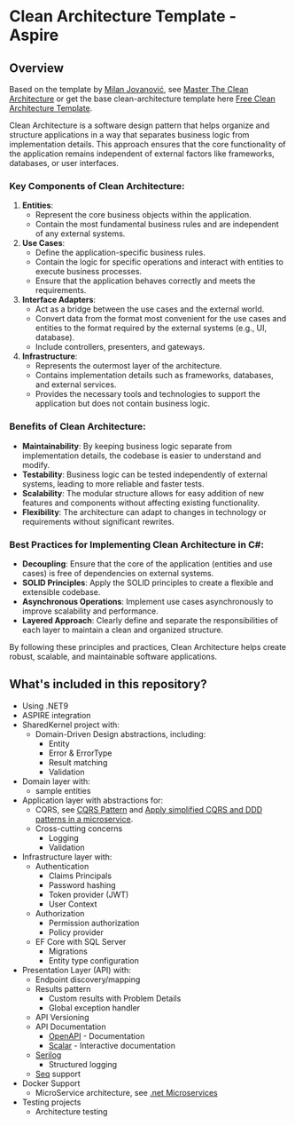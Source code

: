 # Clean Architecture Template - Aspire

## Overview
Based on the template by [Milan Jovanović](https://twitter.com/mjovanovictech), see [Master The Clean Architecture](https://www.milanjovanovic.tech/pragmatic-clean-architecture) or get the base clean-architecture template here [Free Clean Architecture Template](https://www.milanjovanovic.tech/templates/clean-architecture).

Clean Architecture is a software design pattern that helps organize and structure applications in a way that separates business logic from implementation details. This approach ensures that the core functionality of the application remains independent of external factors like frameworks, databases, or user interfaces.

### Key Components of Clean Architecture:
1. **Entities**:
   - Represent the core business objects within the application.
   - Contain the most fundamental business rules and are independent of any external systems.
2. **Use Cases**:
   - Define the application-specific business rules.
   - Contain the logic for specific operations and interact with entities to execute business processes.
   - Ensure that the application behaves correctly and meets the requirements.
3. **Interface Adapters**:
   - Act as a bridge between the use cases and the external world.
   - Convert data from the format most convenient for the use cases and entities to the format required by the external systems (e.g., UI, database).
   - Include controllers, presenters, and gateways.
4. **Infrastructure**:
   - Represents the outermost layer of the architecture.
   - Contains implementation details such as frameworks, databases, and external services.
   - Provides the necessary tools and technologies to support the application but does not contain business logic.

### Benefits of Clean Architecture:
- **Maintainability**: By keeping business logic separate from implementation details, the codebase is easier to understand and modify.
- **Testability**: Business logic can be tested independently of external systems, leading to more reliable and faster tests.
- **Scalability**: The modular structure allows for easy addition of new features and components without affecting existing functionality.
- **Flexibility**: The architecture can adapt to changes in technology or requirements without significant rewrites.

### Best Practices for Implementing Clean Architecture in C#:
- **Decoupling**: Ensure that the core of the application (entities and use cases) is free of dependencies on external systems.
- **SOLID Principles**: Apply the SOLID principles to create a flexible and extensible codebase.
- **Asynchronous Operations**: Implement use cases asynchronously to improve scalability and performance.
- **Layered Approach**: Clearly define and separate the responsibilities of each layer to maintain a clean and organized structure.

By following these principles and practices, Clean Architecture helps create robust, scalable, and maintainable software applications.

## What's included in this repository?
- Using .NET9
- ASPIRE integration
- SharedKernel project with:
  - Domain-Driven Design abstractions, including:
    - Entity
    - Error & ErrorType
    - Result matching
    - Validation
- Domain layer with:
  - sample entities
- Application layer with abstractions for:
  - CQRS, see [CQRS Pattern](https://learn.microsoft.com/en-us/azure/architecture/patterns/cqrs) and [Apply simplified CQRS and DDD patterns in a microservice](https://learn.microsoft.com/en-us/dotnet/architecture/microservices/microservice-ddd-cqrs-patterns/apply-simplified-microservice-cqrs-ddd-patterns).
  - Cross-cutting concerns
    - Logging
    - Validation
- Infrastructure layer with:
  - Authentication
    - Claims Principals
    - Password hashing
    - Token provider (JWT)
    - User Context
  - Authorization
    - Permission authorization
    - Policy provider
  - EF Core with SQL Server
    - Migrations
    - Entity type configuration
- Presentation Layer (API) with:
  - Endpoint discovery/mapping
  - Results pattern
    - Custom results with Problem Details
    - Global exception handler
  - API Versioning
  - API Documentation
    - [OpenAPI](https://learn.microsoft.com/en-us/openapi/openapi.net/overview) - Documentation
    - [Scalar](https://scalar.com/) - Interactive documentation
  - [Serilog](https://serilog.net/)
    - Structured logging
  - [Seq](https://datalust.co/seq) support
- Docker Support
  - MicroService architecture, see [.net Microservices](https://dotnet.microsoft.com/download/e-book/microservices-architecture/pdf)
- Testing projects
  - Architecture testing
